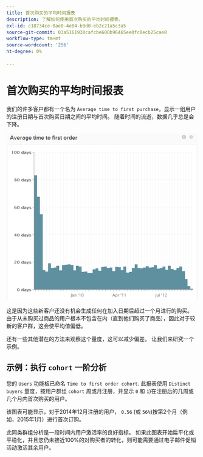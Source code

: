 ```yaml
---
title: 首次购买的平均时间报表
description: 了解如何使用首次购买的平均时间报表。
exl-id: c18734ce-0ae0-4e84-b9d0-eb2c21a5c3a5
source-git-commit: 03a5161930cafcbe600b96465ee0fc0ecb25cae8
workflow-type: tm+mt
source-wordcount: '256'
ht-degree: 0%

---
```


# 首次购买的平均时间报表

我们的许多客户都有一个名为 `Average time to first purchase`，显示一组用户的注册日期与首次购买日期之间的平均时间。 随着时间的流逝，数据几乎总是会下降。

![首次订购的平均时间](../../assets/average-time-to-first-order.png)

这是因为这些新客户还没有机会生成任何在加入日期后超过一个月进行的购买。 由于从未购买过商品的用户根本不包含在内（直到他们购买了商品），因此对于较新的客户群，这会使平均值偏低。

还有一些其他潜在的方法来观察这个量度，这可以减少偏差。 让我们来研究一个示例。

## 示例：执行 `cohort` 一阶分析

您的 `Users` 功能板已命名 `Time to first order cohort`. 此报表使用 `Distinct buyers` 量度，按用户群组 `cohort` 周或月注册，并显示 `0` 和 `1`)在注册后的几周或几个月内首次购买的用户。

该图表可能显示，对于2014年12月注册的用户， `0.56` (或 `56%`)按第2个月（例如，2015年1月）进行首次订购。

此同类群组分析是一段时间内用户激活率的良好指标。 如果此图表开始扁平化或平稳化，并且您仍未接近100%的对购买者的转化，则可能需要通过电子邮件促销活动激活其余用户。
